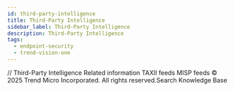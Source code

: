 ```yaml
---
id: third-party-intelligence
title: Third-Party Intelligence
sidebar_label: Third-Party Intelligence
description: Third-Party Intelligence
tags:
  - endpoint-security
  - trend-vision-one
---
```


/*<![CDATA[*/ $('#title').html($('meta[name=map-description]').attr('content')); /*]]>*/ Third-Party Intelligence Related information TAXII feeds MISP feeds © 2025 Trend Micro Incorporated. All rights reserved.Search Knowledge Base